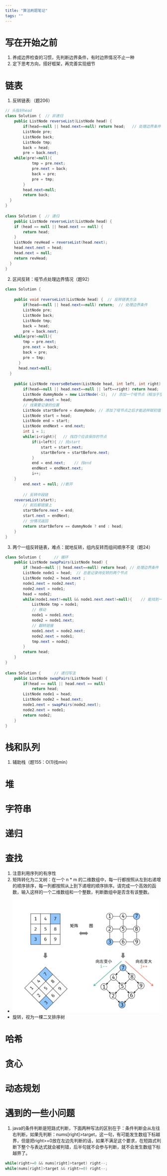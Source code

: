 ```yaml
---
title: "算法刷题笔记"
tags: ""
---
```


# 写在开始之前
1.  养成边界检查的习惯，先判断边界条件，有时边界情况不止一种
2.  定下思考方向，搭好框架，再完善实现细节

# 链表
1.  反转链表:（题206）
```java
// 头指针head
class Solution {  // 非递归
	public ListNode reverseList(ListNode head) {
		if(head==null || head.next==null) return head;   // 处理边界条件
		ListNode pre;
		ListNode back;
		ListNode tmp;
		back = head;
		pre = back.next;
    while(pre!=null){
			tmp = pre.next;
			pre.next = back;
			back = pre;
			pre = tmp;
		}
		head.next=null;
		return back;
  }
}

class Solution {  // 递归
	public ListNode reverseList(ListNode head) {
    if (head == null || head.next == null) {
        return head;
    }
    ListNode revHead = reverseList(head.next);
    head.next.next = head;
    head.next = null;
    return revHead;
  }
}
```

2.  区间反转：哑节点处理边界情况（题92）
```java
class Solution {

	public void reverseList(ListNode head) {  // 反转链表方法
		if(head==null || head.next==null) return;  // 处理边界条件
		ListNode pre;
		ListNode back;
		ListNode tmp;
		back = head;
		pre = back.next;
    while(pre!=null){
	  	tmp = pre.next;
	  	pre.next = back;
	  	back = pre;
	  	pre = tmp;
	  }
	  head.next=null;
  }

	public ListNode reverseBetween(ListNode head, int left, int right) {
		if(head==null || head.next==null || left==right) return head;
		ListNode dummyNode = new ListNode(-1);  // 添加一个哑节点（相当于空的头结点）
		dummyNode.next = head;
		// 找需要记录的位置
		ListNode startBefore = dummyNode; // 添加了哑节点之后才能这样赋初值
		ListNode start = head;
		ListNode end = start;
		ListNode endNext = end.next;
        int i = 1;
		while(i<right){   // 找四个应该保存的节点
			if(i<left){ // 找start
				start = start.next;
				startBefore = startBefore.next;
			}
			end = end.next;    // 找end
			endNext = endNext.next;
			i++;
    }
		end.next = null; //断开

		// 反转中段链
    reverseList(start);
		// 前后都链接上
		startBefore.next = end;
		start.next = endNext;
		// 分情况返回
		return startBefore == dummyNode ? end : head;
	}
}
```

3.  两个一组反转链表，难点：就地反转，组内反转而组间顺序不变（题24）
```java
class Solution {      // 循环
    public ListNode swapPairs(ListNode head) {
        if (head==null || head.next==null) return head; // 处理边界条件
        ListNode node1 = head;  // 总是记录待反转的两个节点
        ListNode node2 = head.next ;
        node1.next = node2.next;
        node2.next = node1;
        head = node2;
        while(node1.next!=null && node1.next.next!=null){    // 能找到一个新的组
            ListNode tmp = node1;
            // 移动
            node1 = node1.next;
            node2 = node1.next;
            // 翻转链接
            node1.next = node2.next;
            node2.next = node1;
            tmp.next = node2;
        }
        return head;
    }
}

class Solution {      // 递归写法
    public ListNode swapPairs(ListNode head) {
        if(head == null || head.next == null)
            return head;
        ListNode node1 = head;
        ListNode node2 = head.next;
        node1.next = swapPairs(node2.next);
        node2.next = node1;
        return node2;
    }
}

```

# 栈和队列

1.  辅助栈（题155：O(1)找min）

# 堆

# 字符串

# 递归

# 查找

1.  注意利用序列的有序性
2.  矩阵转化为二叉树：在一个 n \* m 的二维数组中，每一行都按照从左到右递增的顺序排序，每一列都按照从上到下递增的顺序排序。请完成一个高效的函数，输入这样的一个二维数组和一个整数，判断数组中是否含有该整数。
- ![](images/2022-03-13-00-02-42.png)
- 旋转，视为一棵二叉排序树

# 哈希

# 贪心

# 动态规划

# 遇到的一些小问题

1.  java的条件判断是短路式判断，下面两种写法的区别在于：条件判断会从左往右判断，如果先判断：nums[right]>target，这一句，有可能发生数组下标越界，但是把right>=0放在左边先判断的话，如果不满足这个要求，在短路式判断下整个与表达式就会被判错，后半句就不会参与判断，就不会发生数组下标越界了。

```java
while(right>=0 && nums[right]>target) right--;
while(nums[right]>target && right>=0) right--; 
```
